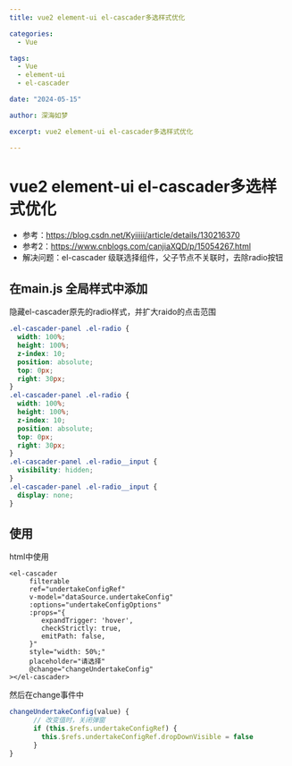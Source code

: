 ```yaml
---
title: vue2 element-ui el-cascader多选样式优化

categories:
  - Vue

tags:
  - Vue
  - element-ui
  - el-cascader

date: "2024-05-15"

author: 深海如梦

excerpt: vue2 element-ui el-cascader多选样式优化

---
```




# vue2 element-ui el-cascader多选样式优化

* 参考：https://blog.csdn.net/Kyiiiii/article/details/130216370
* 参考2：https://www.cnblogs.com/canjiaXQD/p/15054267.html
* 解决问题：el-cascader 级联选择组件，父子节点不关联时，去除radio按钮





## 在main.js 全局样式中添加

隐藏el-cascader原先的radio样式，并扩大raido的点击范围

```css
.el-cascader-panel .el-radio {
  width: 100%;
  height: 100%;
  z-index: 10;
  position: absolute;
  top: 0px;
  right: 30px;
}
.el-cascader-panel .el-radio {
  width: 100%;
  height: 100%;
  z-index: 10;
  position: absolute;
  top: 0px;
  right: 30px;
}
.el-cascader-panel .el-radio__input {
  visibility: hidden;
}
.el-cascader-panel .el-radio__input {
  display: none;
}
```



## 使用

html中使用

```vue
<el-cascader
     filterable
     ref="undertakeConfigRef"
     v-model="dataSource.undertakeConfig"
     :options="undertakeConfigOptions"
     :props="{
        expandTrigger: 'hover',
        checkStrictly: true,
        emitPath: false,
     }"
     style="width: 50%;"
     placeholder="请选择"
     @change="changeUndertakeConfig"
></el-cascader>
```

然后在change事件中



```javascript
changeUndertakeConfig(value) {
      // 改变值时，关闭弹窗
      if (this.$refs.undertakeConfigRef) {
        this.$refs.undertakeConfigRef.dropDownVisible = false
      }
}
```

